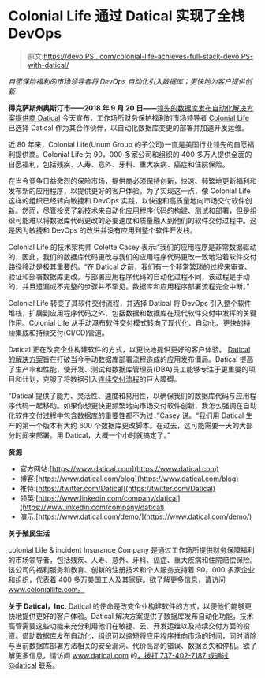 # Colonial Life 通过 Datical 实现了全栈 DevOps

> 原文:[https://devo PS . com/colonial-life-achieves-full-stack-devo PS-with-datical/](https://devops.com/colonial-life-achieves-full-stack-devops-with-datical/)

*自愿保险福利的市场领导者将 DevOps 自动化引入数据库；更快地为客户提供创新*

**得克萨斯州奥斯汀市——2018 年 9 月 20 日——**[领先的数据库发布自动化解决方案提供商 Datical](https://www.datical.com) 今天宣布，工作场所财务保护福利的市场领导者 [Colonial Life](https://www.coloniallife.com/) 已选择 Datical 作为其合作伙伴，以自动化数据库变更的部署并加速开发运维。

近 80 年来，Colonial Life(Unum Group 的子公司)一直是美国行业领先的自愿福利提供商。Colonial Life 为 90，000 多家公司和组织的 400 多万人提供全面的自愿福利，包括残疾、人寿、意外、牙科、重大疾病、癌症和住院保险。

在当今竞争日益激烈的保险市场，提供商必须保持创新，快速、频繁地更新福利和发布新的应用程序，以提供更好的客户体验。为了实现这一点，像 Colonial Life 这样的组织已经转向敏捷和 DevOps 实践，以快速和高质量地向市场交付软件创新。然而，尽管投资了新技术来自动化应用程序代码的构建、测试和部署，但是组织可能难以将数据库代码更改的必要速度和质量融入到他们的软件交付过程中。这是因为敏捷和 DevOps 的改进并没有应用到整个软件开发栈。

Colonial Life 的技术架构师 Colette Casey 表示:“我们的应用程序是非常数据驱动的，因此，我们的数据库代码更改与我们的应用程序代码更改一致地沿着软件交付路径移动是极其重要的。“在 Datical 之前，我们有一个非常繁琐的过程来审查、验证和部署数据库更改。与部署应用程序代码的自动化过程不同，该过程是手动的，并且遗漏或不完整的步骤并不罕见。数据库和应用程序部署流程完全中断。”

Colonial Life 转变了其软件交付流程，并选择 Datical 将 DevOps 引入整个软件堆栈，扩展到应用程序代码之外，包括数据和数据库在现代软件交付中发挥的关键作用。Colonial Life 从手动瀑布软件交付模式转向了现代化、自动化、更快的持续集成和持续交付(CI/CD)管道。

Datical 正在改变企业构建软件的方式，以更快地提供更好的客户体验。 [Datical 的解决方案](https://www.datical.com/solution/)旨在打破当今手动数据库部署流程造成的应用发布僵局。Datical 提高了生产率和性能，使开发、测试和数据库管理员(DBA)员工能够专注于更重要的项目和计划，克服了将数据引入[连续交付流程](https://www.datical.com/database-continuous-integration-guide/)的巨大障碍。

“Datical 提供了能力、灵活性、速度和易用性，以确保我们的数据库代码与应用程序代码一起移动。如果你想更快更频繁地向市场交付软件创新，我怎么强调在自动化软件交付过程中包含数据库的重要性都不为过，”Casey 说。“我们用 Datical 生产的第一个版本有大约 600 个数据库更改脚本。在过去，这可能需要一天的大部分时间来部署。用 Datical，大概一个小时就搞定了。”

**资源**

*   官方网站:[https://www.datical.com](https://www.datical.com)
*   博客:[https://www.datical.com/blog](https://www.datical.com/blog)
*   推特:[https://twitter.com/Datical](https://twitter.com/Datical)
*   领英:[https://www.linkedin.com/company/datical](https://www.linkedin.com/company/datical)
*   演示:[https://www.datical.com/demo/](https://www.datical.com/demo/)

**关于殖民生活**

colonial Life & incident Insurance Company 是通过工作场所提供财务保障福利的市场领导者，包括残疾、人寿、意外、牙科、癌症、重大疾病和住院赔偿保险。该公司的福利服务和教育、创新的注册技术和个人服务支持着 90，000 多家企业和组织，代表着 400 多万美国工人及其家庭。欲了解更多信息，请访问 www.coloniallife.com。

**关于 Datical，Inc.** Datical 的使命是改变企业构建软件的方式，以便他们能够更快地提供更好的客户体验。Datical 解决方案提供了数据库发布自动化功能，技术高管需要这些功能来充分利用他们在敏捷、云、开发运维以及持续交付方面的投资。借助数据库发布自动化，组织可以缩短将应用程序推向市场的时间，同时消除与当前数据库部署方法相关的安全漏洞、代价高昂的错误、数据丢失和停机。欲了解更多信息，请访问 www.datical.com 的[，拨打 737-402-7187 或通过](https://www.datical.com) [@datical](https://twitter.com/Datical) 联系。